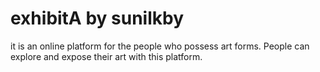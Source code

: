 # exhibitA by sunilkby
it is an online platform for the people who possess art forms. People can explore and expose their art with this platform.
